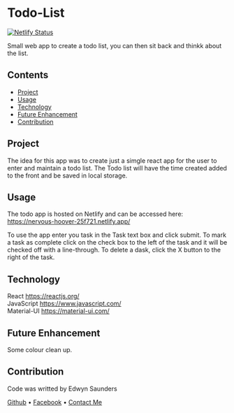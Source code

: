 # Todo-List

[![Netlify Status](https://api.netlify.com/api/v1/badges/ce86b30c-8b96-43b5-a8fc-d80866e9c529/deploy-status)](https://app.netlify.com/sites/nervous-hoover-25f721/deploys)

Small web app to create a todo list, you can then sit back and thinkk about the list.

## Contents

- [Project](#Project)
- [Usage](#Usage)
- [Technology](#Technology)
- [Future Enhancement](#Future%20Enhancement)
- [Contribution](#Contribution)

## Project

The idea for this app was to create just a simgle react app for the user to enter and maintain a todo list. The Todo list will have the time created added to the front and be saved in local storage.

## Usage

The todo app is hosted on Netlify and can be accessed here:  
https://nervous-hoover-25f721.netlify.app/

To use the app enter you task in the Task text box and click submit.
To mark a task as complete click on the check box to the left of the task and it will be checked off with a line-through.
To delete a dask, click the X button to the right of the task.

## Technology

React https://reactjs.org/  
JavaScript https://www.javascript.com/  
Material-UI https://material-ui.com/

## Future Enhancement

Some colour clean up.

## Contribution

Code was writted by Edwyn Saunders

[Github](https://github.com/saundersEddie) • [Facebook](https://www.facebook.com) • [Contact Me](mailto:edwyn.saunders@outlook.com)
